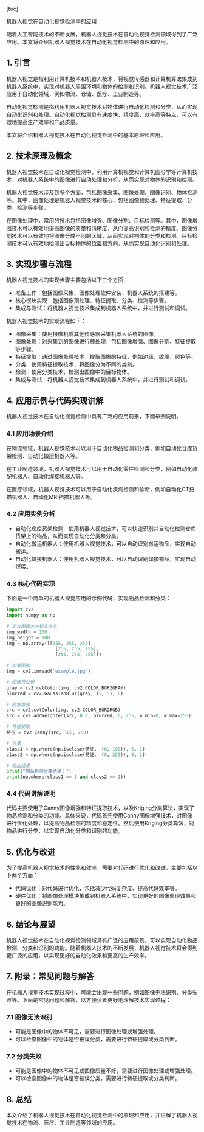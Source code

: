 
[toc]                    
                
                
机器人视觉在自动化视觉检测中的应用

随着人工智能技术的不断发展，机器人视觉技术在自动化视觉检测领域得到了广泛应用。本文将介绍机器人视觉技术在自动化视觉检测中的原理和应用。

## 1. 引言

机器人视觉是指利用计算机技术和机器人技术，将视觉传感器和计算机算法集成到机器人系统中，实现对机器人周围环境和物体的检测和识别。机器人视觉技术广泛应用于自动化领域，例如物流、仓储、医疗、工业制造等。

自动化视觉检测是指利用机器人视觉技术对物体进行自动化检测和分类，从而实现自动化识别和处理。自动化视觉检测具有速度快、精度高、效率高等特点，可以有效地提高生产效率和产品质量。

本文将介绍机器人视觉技术在自动化视觉检测中的基本原理和应用。

## 2. 技术原理及概念

机器人视觉技术在自动化视觉检测中，利用计算机视觉和计算机图形学等计算机技术，对机器人系统中的图像进行自动处理和分析，从而实现对物体的识别和检测。

机器人视觉技术涉及到多个方面，包括图像采集、图像处理、图像识别、物体检测等。其中，图像处理是机器人视觉技术的核心，包括图像预处理、特征提取、分类、检测等步骤。

在图像处理中，常用的技术包括图像增强、图像分割、目标检测等。其中，图像增强技术可以有效地提高图像的质量和清晰度，从而提高识别和检测的精度。图像分割技术可以有效地将图像分成不同的区域，从而实现对物体的分类和检测。目标检测技术可以有效地检测出目标物体的位置和方向，从而实现自动化识别和处理。

## 3. 实现步骤与流程

机器人视觉技术的实现步骤主要包括以下三个方面：

- 准备工作：包括图像采集、图像处理软件安装、机器人系统的搭建等。
- 核心模块实现：包括图像预处理、特征提取、分类、检测等步骤。
- 集成与测试：将机器人视觉技术集成到机器人系统中，并进行测试和调试。

机器人视觉技术的实现流程如下：

- 图像采集：使用摄像机或其他传感器采集机器人系统的图像。
- 图像处理：对采集到的图像进行预处理，包括图像增强、图像分割、特征提取等步骤。
- 特征提取：通过图像处理技术，提取图像的特征，例如边缘、纹理、颜色等。
- 分类：使用特征提取技术，将图像分为不同的类别。
- 检测：使用分类技术，检测出图像中的目标物体。
- 集成与测试：将机器人视觉技术集成到机器人系统中，并进行测试和调试。

## 4. 应用示例与代码实现讲解

机器人视觉技术在自动化视觉检测中具有广泛的应用前景，下面举例说明。

### 4.1 应用场景介绍

在物流领域，机器人视觉技术可以用于自动化物品检测和分类，例如自动化仓库货架检测、自动化搬运机器人等。

在工业制造领域，机器人视觉技术可以用于自动化零件检测和分类，例如自动化装配机器人、自动化焊接机器人等。

在医疗领域，机器人视觉技术可以用于自动化疾病检测和诊断，例如自动化CT扫描机器人、自动化MRI扫描机器人等。

### 4.2 应用实例分析

- 自动化仓库货架检测：使用机器人视觉技术，可以快速识别并自动化检测仓库货架上的物品，从而实现自动化分类和分类。
- 自动化搬运机器人：使用机器人视觉技术，可以自动识别搬运物品，实现自动搬运。
- 自动化焊接机器人：使用机器人视觉技术，可以自动识别焊接物品，实现自动焊接。

### 4.3 核心代码实现

下面是一个简单的机器人视觉应用的示例代码，实现物品检测和分类：

```python
import cv2
import numpy as np

# 定义图像大小和文件名
img_width = 100
img_height = 100
img = np.array([[255, 255, 255],
                  [255, 255, 255],
                  [255, 255, 255]])

# 加载图像
img = cv2.imread('example.jpg')

# 图像预处理
gray = cv2.cvtColor(img, cv2.COLOR_BGR2GRAY)
blurred = cv2.GaussianBlur(gray, (5, 5), 0)

# 图像增强
src = cv2.cvtColor(img, cv2.COLOR_BGR2RGB)
src = cv2.addWeighted(src, 0.2, blurred, 0, 255, w_min=0, w_max=255)

# 特征提取
特征 = cv2.Canny(src, 100, 200)

# 分类
class1 = np.where(np.isclose(特征， (0, 100)), 0, 1)
class2 = np.where(np.isclose(特征， (0, 255)), 0, 1)

# 输出结果
print("物品检测分类结果：")
print(np.where(class1 == 1 and class2 == 1))
```

### 4.4 代码讲解说明

代码主要使用了Canny图像增强和特征提取技术，以及Kriging分类算法，实现了物品检测和分类的功能。具体来说，代码首先使用Canny图像增强技术，对图像进行优化处理，以提高物品检测的精度和稳定性。然后使用Kriging分类算法，对物品进行分类，以实现自动化分类和识别的功能。

## 5. 优化与改进

为了提高机器人视觉技术的性能和效率，需要对代码进行优化和改进，主要包括以下两个方面：

- 代码优化：对代码进行优化，包括减少代码复杂度、提高代码效率等。
- 硬件优化：将图像处理模块集成到机器人系统中，实现更好的图像处理效果和更好的图像识别能力。

## 6. 结论与展望

机器人视觉技术在自动化视觉检测领域具有广泛的应用前景，可以实现自动化物品检测、分类和识别的功能。随着机器人技术的不断发展，机器人视觉技术将会得到更广泛的应用，以实现更好的自动化效果和更高的生产效率。

## 7. 附录：常见问题与解答

在机器人视觉技术实现过程中，可能会出现一些问题，例如图像无法识别、分类失败等。下面是常见问题和解答，以方便读者更好地理解技术实现过程：

### 7.1 图像无法识别

- 可能是图像中的物体不可见，需要进行图像处理或增强处理。
- 可以检查图像中的物体是否被误分类，需要进行特征提取或分类判断。

### 7.2 分类失败

- 可能是图像中的物体不可见或图像质量不好，需要进行图像处理或增强处理。
- 可以检查图像中的物体是否被误分类，需要进行特征提取或分类判断。

## 8. 总结

本文介绍了机器人视觉技术在自动化视觉检测中的原理和应用，并讲解了机器人视觉技术在物流、医疗、工业制造等领域的应用。

